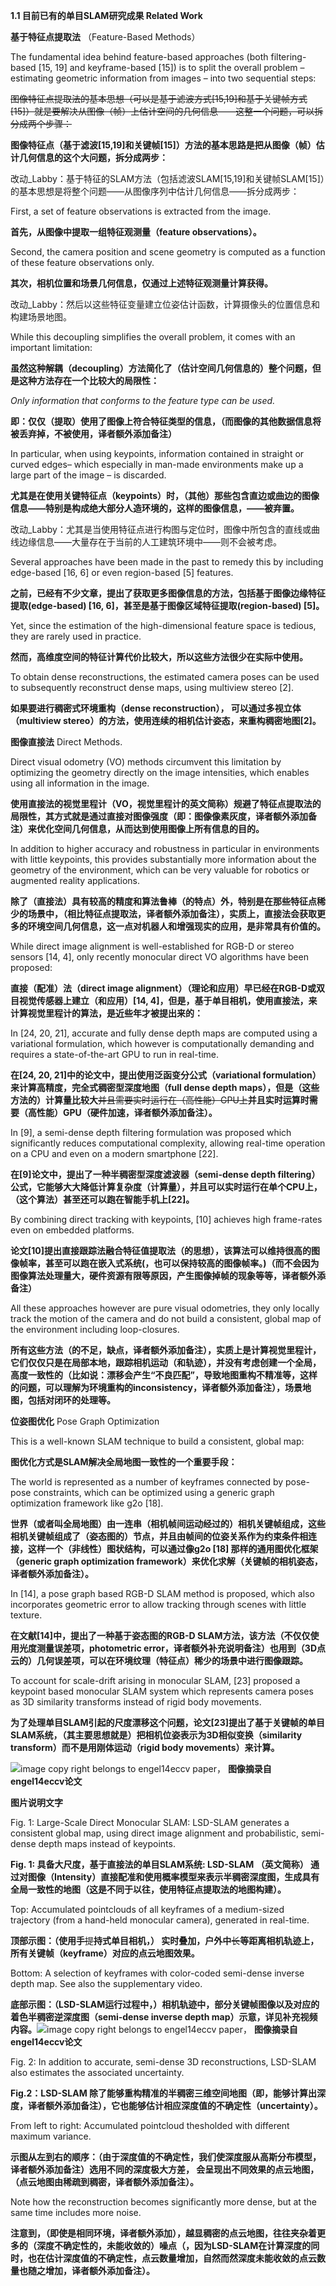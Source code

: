 **1.1 目前已有的单目SLAM研究成果 Related Work**

**基于特征点提取法** （Feature-Based Methods）

The fundamental idea behind feature-based approaches \(both filtering-based \[15, 19\] and keyframe-based \[15\]\) is to split the overall problem – estimating geometric information from images – into two sequential steps:

~~图像特征点提取法的基本思想（可以是基于滤波方式\[15,19\]和基于关键帧方式\[15\]）就是要解决从图像（帧）上估计空间的几何信息——这整一个问题，可以拆分成两个步骤：~~

**图像特征点（基于滤波\[15,19\]和关键帧\[15\]）方法的基本思路是把从图像（帧）估计几何信息的这个大问题，拆分成两步：**

改动\_Labby：基于特征的SLAM方法（包括滤波SLAM\[15,19\]和关键帧SLAM\[15\]）的基本思想是将整个问题——从图像序列中估计几何信息——拆分成两步：

First, a set of feature observations is extracted from the image.

**首先，从图像中提取一组特征观测量（feature observations）。**

Second, the camera position and scene geometry is computed as a function of these feature observations only.

**其次，相机位置和场景几何信息，仅通过上述特征观测量计算获得。**

改动\_Labby：然后以这些特征变量建立位姿估计函数，计算摄像头的位置信息和构建场景地图。

While this decoupling simplifies the overall problem, it comes with an important limitation:

**虽然这种解耦（decoupling）方法简化了（估计空间几何信息的）整个问题，但是这种方法存在一个比较大的局限性：**

_Only information that conforms to the feature type can be used._

**即：仅仅（提取）使用了图像上符合特征类型的信息，（而图像的其他数据信息将被丢弃掉，不被使用，译者额外添加备注）**

In particular, when using keypoints, information contained in straight or curved edges– which especially in man-made environments make up a large part of the image – is discarded.

**尤其是在使用关键特征点（keypoints）时，（其他）那些包含直边或曲边的图像信息——特别是构成绝大部分人造环境的，这样的图像信息，——被弃置。**

改动\_Labby：尤其是当使用特征点进行构图与定位时，图像中所包含的直线或曲线边缘信息——大量存在于当前的人工建筑环境中——则不会被考虑。

Several approaches have been made in the past to remedy this by including edge-based \[16, 6\] or even region-based \[5\] features.

**之前，已经有不少文章，提出了获取更多图像信息的方法，包括基于图像边缘特征提取\(edge-based\) \[16, 6\]，甚至是基于图像区域特征提取\(region-based\) \[5\]。**

Yet, since the estimation of the high-dimensional feature space is tedious, they are rarely used in practice.

**然而，高维度空间的特征计算代价比较大，所以这些方法很少在实际中使用。**

To obtain dense reconstructions, the estimated camera poses can be used to subsequently reconstruct dense maps, using multiview stereo \[2\].

**如果要进行稠密式环境重构（dense reconstruction）， 可以通过多视立体（multiview stereo）的方法，使用连续的相机估计姿态，来重构稠密地图\[2\]。**

**图像直接法** Direct Methods.

Direct visual odometry \(VO\) methods circumvent this limitation by optimizing the geometry directly on the image intensities, which enables using all information in the image.

**使用直接法的视觉里程计（VO，视觉里程计的英文简称）规避了特征点提取法的局限性，其方式就是通过直接对图像强度（即：图像像素灰度，译者额外添加备注）来优化空间几何信息，从而达到使用图像上所有信息的目的。**

In addition to higher accuracy and robustness in particular in environments with little keypoints, this provides substantially more information about the geometry of the environment, which can be very valuable for robotics or augmented reality applications.

**除了（直接法）具有较高的精度和算法鲁棒（的特点）外，特别是在那些特征点稀少的场景中，（相比特征点提取法，译者额外添加备注），实质上，直接法会获取更多的环境空间几何信息，这一点对机器人和增强现实的应用，是非常具有价值的。**

While direct image alignment is well-established for RGB-D or stereo sensors \[14, 4\], only recently monocular direct VO algorithms have been proposed:

**直接（配准）法（direct image alignment）（理论和应用）早已经在RGB-D或双目视觉传感器上建立（和应用）\[14, 4\]，但是，基于单目相机，使用直接法，来计算视觉里程计的算法，是近些年才被提出来的：**

In \[24, 20, 21\], accurate and fully dense depth maps are computed using a variational formulation, which however is computationally demanding and requires a state-of-the-art GPU to run in real-time.

**在\[24, 20, 21\]中的论文中，提出使用泛函变分公式（variational formulation）来计算高精度，完全式稠密型深度地图（full dense depth maps），但是（这些方法的）计算量比较大**~~并且需要实时运行在（高性能）GPU上~~**并且实时运算时需要（高性能）GPU（硬件加速，译者额外添加备注）。**

In \[9\], a semi-dense depth filtering formulation was proposed which significantly reduces computational complexity, allowing real-time operation on a CPU and even on a modern smartphone \[22\].

**在\[9\]论文中，提出了一种半稠密型深度滤波器（semi-dense depth filtering）公式，它能够大大降低计算复杂度（计算量），并且可以实时运行在单个CPU上，（这个算法）甚至还可以跑在智能手机上\[22\]。**

By combining direct tracking with keypoints, \[10\] achieves high frame-rates even on embedded platforms.

**论文\[10\]提出直接跟踪法融合特征值提取法（的思想），该算法可以维持很高的图像帧率，甚至可以跑在嵌入式系统\(，也可以保持较高的图像帧率。\)（而不会因为图像算法处理量大，硬件资源有限等原因，产生图像掉帧的现象等等，译者额外添备注）**

All these approaches however are pure visual odometries, they only locally track the motion of the camera and do not build a consistent, global map of the environment including loop-closures.

**所有这些方法（的不足，缺点，译者额外添加备注），实质上是计算视觉里程计，它们仅仅只是在局部本地，跟踪相机运动（和轨迹），并没有考虑创建一个全局，高度一致性的（比如说：漂移会产生“不良匹配”，导致地图重构不精准等，这样的问题，可以理解为环境重构的inconsistency，译者额外添加备注），场景地图，包括对闭环的处理等。**

**位姿图优化** Pose Graph Optimization

This is a well-known SLAM technique to build a consistent, global map:

**图优化方式是SLAM解决全局地图一致性的一个重要手段：**

The world is represented as a number of keyframes connected by pose-pose constraints, which can be optimized using a generic graph optimization framework like g2o \[18\].

**世界（或者叫全局地图）由一连串（相机帧间运动经过的）相机关键帧组成，这些相机关键帧组成了（姿态图的）节点，并且由帧间的位姿关系作为约束条件相连接，这样一个（非线性）图状结构，可以通过像g2o \[18\] 那样的通用图优化框架（generic graph optimization framework）来优化求解（关键帧的相机姿态，译者额外添加备注）。**

In \[14\], a pose graph based RGB-D SLAM method is proposed, which also incorporates geometric error to allow tracking through scenes with little texture.

**在文献\[14\]中，提出了一种基于姿态图的RGB-D SLAM方法，该方法（不仅仅使用光度测量误差项，photometric error，译者额外补充说明备注）也用到（3D点云的）几何误差项，可以在环境纹理（特征点）稀少的场景中进行图像跟踪。**

To account for scale-drift arising in monocular SLAM, \[23\] proposed a keypoint based monocular SLAM system which represents camera poses as 3D similarity transforms instead of rigid body movements.

**为了处理单目SLAM引起的尺度漂移这个问题，论文\[23\]提出了基于关键帧的单目SLAM系统，（其主要思想就是）把相机位姿表示为3D相似变换（similarity transform）而不是用刚体运动（rigid body movements）来计算。**

![](/assets/fig_1.png)image copy right belongs to engel14eccv paper， **图像摘录自 engel14eccv论文**

**图片说明文字**

Fig. 1: Large-Scale Direct Monocular SLAM: LSD-SLAM generates a consistent global map, using direct image alignment and probabilistic, semi-dense depth maps instead of keypoints.

**Fig. 1: 具备大尺度，基于直接法的单目SLAM系统: LSD-SLAM （英文简称） 通过对图像（Intensity）直接配准和使用概率模型来表示半稠密深度图，生成具有全局一致性的地图（这是不同于以往，使用特征点提取法的地图构建）。**

Top: Accumulated pointclouds of all keyframes of a medium-sized trajectory \(from a hand-held monocular camera\), generated in real-time.

**顶部示图：（使用手**~~提~~**持式单目相机，） 实时叠加，户外中**~~长~~**等距离相机轨迹上，所有关键帧（keyframe）对应的点云地图效果。**

Bottom: A selection of keyframes with color-coded semi-dense inverse depth map. See also the supplementary video.

**底部示图：（LSD-SLAM运行过程中，）相机轨迹中，部分关键帧图像以及对应的着色半稠密逆深度图（semi-dense inverse depth map）示意，详见补充视频内容。**![](/assets/fig_2.png)image copy right belongs to engel14eccv paper， **图像摘录自 engel14eccv论文**

Fig. 2: In addition to accurate, semi-dense 3D reconstructions, LSD-SLAM also estimates the associated uncertainty.

**Fig.2：LSD-SLAM 除了能够重构精准的半稠密三维空间地图（即，能够计算出深度，译者额外添加备注），它也能够估计相应深度值的不确定性（uncertainty）。**

From left to right: Accumulated pointcloud thesholded with different maximum variance.

**示图从左到右的顺序：（由于深度值的不确定性，我们使深度服从高斯分布模型，译者额外添加备注）选用不同的深度极大方差， 会呈现出不同效果的点云地图，（点云地图由稀疏到稠密，译者额外添加备注）。**

Note how the reconstruction becomes significantly more dense, but at the same time includes more noise.

**注意到，（即使是相同环境，译者额外添加），越显稠密的点云地图，往往夹杂着更多的（深度不确定性的，未能收敛的）噪点（，因为LSD-SLAM在计算深度的同时，也在估计深度值的不确定性，点云数量增加，自然而然深度未能收敛的点云数量也随之增加，译者额外添加备注）。**

